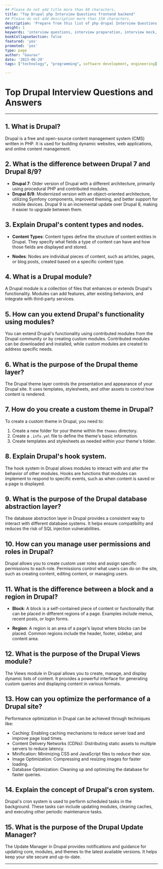 ```yaml
---
## Please do not add title more than 60 characters.
title: "Top Drupal php Interview Questions frontend backend"
## Please do not add description more than 150 characters.
description: 'Prepare from this list of php drupal Interview Questions asked at top companies for freshers and experienced candidates and ace your Drupal Interview.'
weight: 1
keywords: 'interview questions, interview preparation, interview mock, best interview questions, top interview questions, '
bookCollapseSection: false
featured: 'yes'
promoted: 'yes'
type: page
author: "Gaurav"
date: '2023-08-29'
tags: ["technology", "programming", software development, engineering]

---
```


<!-- {{< blockquote author="Ray Dalio" quote="Principles are ways of successfully dealing with reality to get what you want out of life." >}} -->

# Top Drupal Interview Questions and Answers

---

## 1. What is Drupal?

Drupal is a free and open-source content management system (CMS) written in PHP. It is used for building dynamic websites, web applications, and online content management.

## 2. What is the difference between Drupal 7 and Drupal 8/9?

- **Drupal 7**: Older version of Drupal with a different architecture, primarily using procedural PHP and contributed modules.
- **Drupal 8/9**: Modernized version with an object-oriented architecture, utilizing Symfony components, improved theming, and better support for mobile devices. Drupal 9 is an incremental update over Drupal 8, making it easier to upgrade between them.

## 3. Explain Drupal's content types and nodes.

- **Content Types**: Content types define the structure of content entities in Drupal. They specify what fields a type of content can have and how those fields are displayed and stored.
  
- **Nodes**: Nodes are individual pieces of content, such as articles, pages, or blog posts, created based on a specific content type.

## 4. What is a Drupal module?

A Drupal module is a collection of files that enhances or extends Drupal's functionality. Modules can add features, alter existing behaviors, and integrate with third-party services.

## 5. How can you extend Drupal's functionality using modules?

You can extend Drupal's functionality using contributed modules from the Drupal community or by creating custom modules. Contributed modules can be downloaded and installed, while custom modules are created to address specific needs.

## 6. What is the purpose of the Drupal theme layer?

The Drupal theme layer controls the presentation and appearance of your Drupal site. It uses templates, stylesheets, and other assets to control how content is rendered.

## 7. How do you create a custom theme in Drupal?

To create a custom theme in Drupal, you need to:

1. Create a new folder for your theme within the `themes` directory.
2. Create a `.info.yml` file to define the theme's basic information.
3. Create templates and stylesheets as needed within your theme's folder.

## 8. Explain Drupal's hook system.

The hook system in Drupal allows modules to interact with and alter the behavior of other modules. Hooks are functions that modules can implement to respond to specific events, such as when content is saved or a page is displayed.

## 9. What is the purpose of the Drupal database abstraction layer?

The database abstraction layer in Drupal provides a consistent way to interact with different database systems. It helps ensure compatibility and reduces the risk of SQL injection vulnerabilities.

## 10. How can you manage user permissions and roles in Drupal?

Drupal allows you to create custom user roles and assign specific permissions to each role. Permissions control what users can do on the site, such as creating content, editing content, or managing users.

## 11. What is the difference between a block and a region in Drupal?

- **Block**: A block is a self-contained piece of content or functionality that can be placed in different regions of a page. Examples include menus, recent posts, or login forms.

- **Region**: A region is an area of a page's layout where blocks can be placed. Common regions include the header, footer, sidebar, and content area.

## 12. What is the purpose of the Drupal Views module?

The Views module in Drupal allows you to create, manage, and display dynamic lists of content. It provides a powerful interface for generating custom queries and displaying content in various formats.

## 13. How can you optimize the performance of a Drupal site?

Performance optimization in Drupal can be achieved through techniques like:

- Caching: Enabling caching mechanisms to reduce server load and improve page load times.
- Content Delivery Networks (CDNs): Distributing static assets to multiple servers to reduce latency.
- Minification: Minimizing CSS and JavaScript files to reduce their size.
- Image Optimization: Compressing and resizing images for faster loading.
- Database Optimization: Cleaning up and optimizing the database for faster queries.

## 14. Explain the concept of Drupal's cron system.

Drupal's cron system is used to perform scheduled tasks in the background. These tasks can include updating modules, clearing caches, and executing other periodic maintenance tasks.

## 15. What is the purpose of the Drupal Update Manager?

The Update Manager in Drupal provides notifications and guidance for updating core, modules, and themes to the latest available versions. It helps keep your site secure and up-to-date.

---
